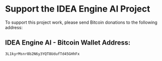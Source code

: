 # Support the IDEA Engine AI Project

To support this project work, please send Bitcoin donations to the following address:

## IDEA Engine AI - Bitcoin Wallet Address: 
```
3L1kyrMsnr8b2N6y3YQT8UdufTd45GHhFx
```

